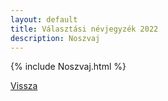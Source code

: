 ```yaml
---
layout: default
title: Választási névjegyzék 2022
description: Noszvaj
---
```


{% include Noszvaj.html %}

[Vissza](./)